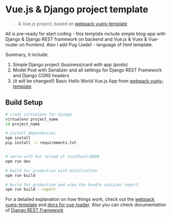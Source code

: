 # Vue.js & Django project template
> A Vue.js project, based on [webpack vuejs-template](https://github.com/vuejs-templates/webpack)

All is pre-ready for start coding - this template include simple blog-app with Django & Django REST framework on backend
and Vue.js & Vuex & Vue-router on frontend. Also I add Pug (Jade) - language of html template.

Summary, it include: 
1. Simple Django project (business)card with app (posts) 
2. Model Post with Serializer and all settings for Django REST Framework and Django CORS headers
3. (it will be changed!) Basic Hello World Vue.js App from [webpack vuejs-template](https://github.com/vuejs-templates/webpack)

## Build Setup

``` bash
# creat virtualenv for django
virtualenv project_name
cd project_name

# install dependencies
npm install
pip install -r requirements.txt


# serve with hot reload at localhost:8080
npm run dev

# build for production with minification
npm run build

# build for production and view the bundle analyzer report
npm run build --report
```

For a detailed explanation on how things work, check out the [webpack vuejs-template](http://vuejs-templates.github.io/webpack/) and [docs for vue-loader](http://vuejs.github.io/vue-loader).
Also you can check documentation of [Django REST Framework](https://www.django-rest-framework.org/#quickstart)
